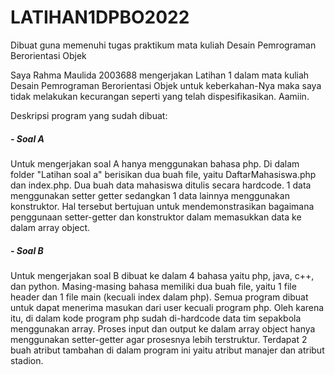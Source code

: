 # LATIHAN1DPBO2022
Dibuat guna memenuhi tugas praktikum mata kuliah Desain Pemrograman Berorientasi Objek

Saya Rahma Maulida 2003688 mengerjakan Latihan 1 dalam mata kuliah Desain Pemrograman Berorientasi Objek untuk keberkahan-Nya maka saya tidak melakukan kecurangan seperti yang telah dispesifikasikan. Aamiin.

Deskripsi program yang sudah dibuat:
##### - Soal A
Untuk mengerjakan soal A hanya menggunakan bahasa php. Di dalam folder "Latihan soal a" berisikan dua buah file, yaitu DaftarMahasiswa.php dan index.php. Dua buah data mahasiswa ditulis secara hardcode. 1 data menggunakan setter getter sedangkan 1 data lainnya menggunakan konstruktor. Hal tersebut bertujuan untuk mendemonstrasikan bagaimana penggunaan setter-getter dan konstruktor dalam memasukkan data ke dalam array object.

##### - Soal B
  Untuk mengerjakan soal B dibuat ke dalam 4 bahasa yaitu php, java, c++, dan python. Masing-masing bahasa memiliki dua buah file, yaitu 1 file header dan 1 file main (kecuali index dalam php). Semua program dibuat untuk dapat menerima masukan dari user kecuali program php. Oleh karena itu, di dalam kode program php sudah di-hardcode data tim sepakbola menggunakan array. Proses input dan output ke dalam array object hanya menggunakan setter-getter agar prosesnya lebih terstruktur. Terdapat 2 buah atribut tambahan di dalam program ini yaitu atribut manajer dan atribut stadion.
